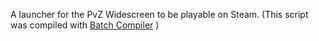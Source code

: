 A launcher for the PvZ Widescreen to be playable on Steam.
(This script was compiled with [Batch Compiler](https://sourceforge.net/projects/batch-compiler/) )
